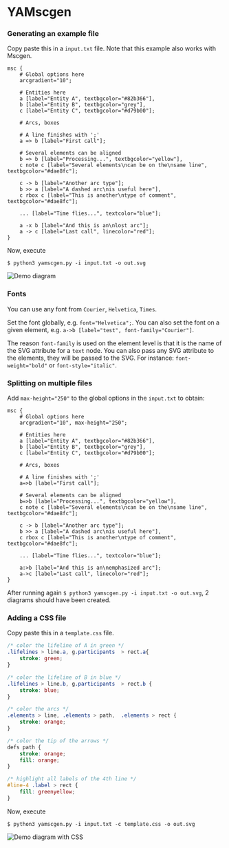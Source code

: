 # YAMscgen

### Generating an example file

Copy paste this in a `input.txt` file. Note that this example also works with Mscgen.

```
msc {
    # Global options here
    arcgradient="10";
    
    # Entities here
    a [label="Entity A", textbgcolor="#82b366"],
    b [label="Entity B", textbgcolor="grey"],
    c [label="Entity C", textbgcolor="#d79b00"];
    
    # Arcs, boxes
    
    # A line finishes with ';'
    a => b [label="First call"];
    
    # Several elements can be aligned
    b => b [label="Processing...", textbgcolor="yellow"], 
    c note c [label="Several elements\ncan be on the\nsame line", textbgcolor="#dae8fc"];
    
    c -> b [label="Another arc type"];
    b >> a [label="A dashed arc\nis useful here"],
    c rbox c [label="This is another\ntype of comment", textbgcolor="#dae8fc"];
    
    ... [label="Time flies...", textcolor="blue"];
    
    a -x b [label="And this is an\nlost arc"];
    a -> c [label="Last call", linecolor="red"];
}
```

Now, execute

```
$ python3 yamscgen.py -i input.txt -o out.svg
```

![Demo diagram](https://github.com/JulienVR/YAMscgen/blob/main/demo.png "Demo diagram")

### Fonts

You can use any font from `Courier`, `Helvetica`, `Times`.

Set the font globally, e.g. `font="Helvetica";`.
You can also set the font on a given element, e.g. `a->b [label="test", font-family="Courier"]`.

The reason `font-family` is used on the element level is that it is the name of the SVG attribute for a `text` node.
You can also pass any SVG attribute to the elements, they will be passed to the SVG. 
For instance: `font-weight="bold"` or `font-style="italic"`.


### Splitting on multiple files

Add `max-height="250"` to the global options in the `input.txt` to obtain:

```
msc {
    # Global options here
    arcgradient="10", max-height="250";
    
    # Entities here
    a [label="Entity A", textbgcolor="#82b366"],
    b [label="Entity B", textbgcolor="grey"],
    c [label="Entity C", textbgcolor="#d79b00"];
    
    # Arcs, boxes
    
    # A line finishes with ';'
    a=>b [label="First call"];
    
    # Several elements can be aligned
    b=>b [label="Processing...", textbgcolor="yellow"], 
    c note c [label="Several elements\ncan be on the\nsame line", textbgcolor="#dae8fc"];
    
    c -> b [label="Another arc type"];
    b >> a [label="A dashed arc\nis useful here"],
    c rbox c [label="This is another\ntype of comment", textbgcolor="#dae8fc"];
    
    ... [label="Time flies...", textcolor="blue"];
    
    a:>b [label="And this is an\nemphasized arc"];
    a->c [label="Last call", linecolor="red"];
}
```

After running again `$ python3 yamscgen.py -i input.txt -o out.svg`, 2 diagrams should have been created.


### Adding a CSS file

Copy paste this in a `template.css` file.

```css
/* color the lifeline of A in green */
.lifelines > line.a, g.participants  > rect.a{
    stroke: green;
}

/* color the lifeline of B in blue */
.lifelines > line.b, g.participants  > rect.b {
    stroke: blue;
}

/* color the arcs */
.elements > line, .elements > path,  .elements > rect {
    stroke: orange;
}

/* color the tip of the arrows */
defs path {
    stroke: orange;
    fill: orange;
}

/* highlight all labels of the 4th line */
#line-4 .label > rect {
    fill: greenyellow;
}
```

Now, execute

```
$ python3 yamscgen.py -i input.txt -c template.css -o out.svg
```

![Demo diagram with CSS](https://github.com/JulienVR/YAMscgen/blob/main/demo_css.png "Demo diagram with CSS")
